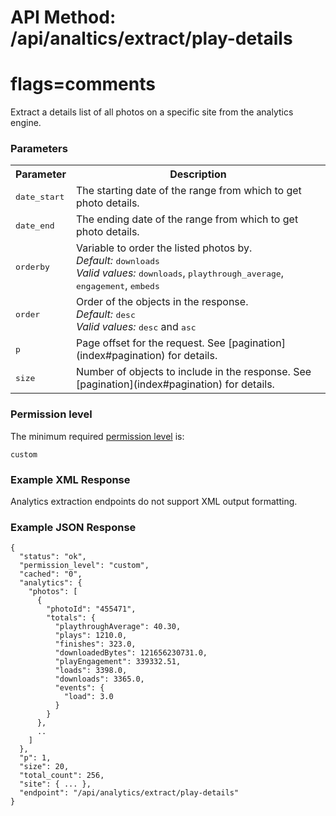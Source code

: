 # API Method: /api/analtics/extract/play-details
# flags=comments

Extract a details list of all photos on a specific site from the analytics engine.

### Parameters

<table class="pretty">
  <tr><th>Parameter</th><th>Description</th></tr>
  <tr>
    <td><tt>date_start</tt></td>
    <td>The starting date of the range from which to get photo details.</td>
  </tr>
  <tr>
    <td><tt>date_end</tt></td>
    <td>The ending date of the range from which to get photo details.</td>
  </tr>
  <tr>
    <td>
      <tt>orderby</tt>
    </td>
    <td>
      Variable to order the listed photos by.<br/>
      <i>Default:</i> <tt>downloads</tt><br/>
      <i>Valid values:</i> <tt>downloads</tt>, <tt>playthrough_average</tt>, <tt>engagement</tt>, <tt>embeds</tt>
    </td>
  </tr>
  <tr>
    <td>
      <tt>order</tt>
    </td>
    <td>
      Order of the objects in the response.<br/>
      <i>Default:</i> <tt>desc</tt><br/>
      <i>Valid values:</i> <tt>desc</tt> and <tt>asc</tt>
    </td>
  </tr>
  <tr>
    <td>
      <tt>p</tt>
    </td>
    <td>
      Page offset for the request. See [pagination](index#pagination) for details.
    </td>
  </tr>
  <tr>
    <td>
      <tt>size</tt>
    </td>
    <td>
      Number of objects to include in the response. See [pagination](index#pagination) for details.
    </td>
  </tr>
</table>

### Permission level 

The minimum required [permission level](index#permission-level) is:

    custom


### Example XML Response

Analytics extraction endpoints do not support XML output formatting.

### Example JSON Response

    {
      "status": "ok", 
      "permission_level": "custom",
      "cached": "0",
      "analytics": {
        "photos": [
          {
            "photoId": "455471",
            "totals": {
              "playthroughAverage": 40.30,
              "plays": 1210.0,
              "finishes": 323.0,
              "downloadedBytes": 121656230731.0,
              "playEngagement": 339332.51,
              "loads": 3398.0,
              "downloads": 3365.0,
              "events": {
                "load": 3.0
              }
            }
          },
          ..
        ]
      },
      "p": 1,
      "size": 20,
      "total_count": 256,
      "site": { ... },
      "endpoint": "/api/analytics/extract/play-details"
    }
